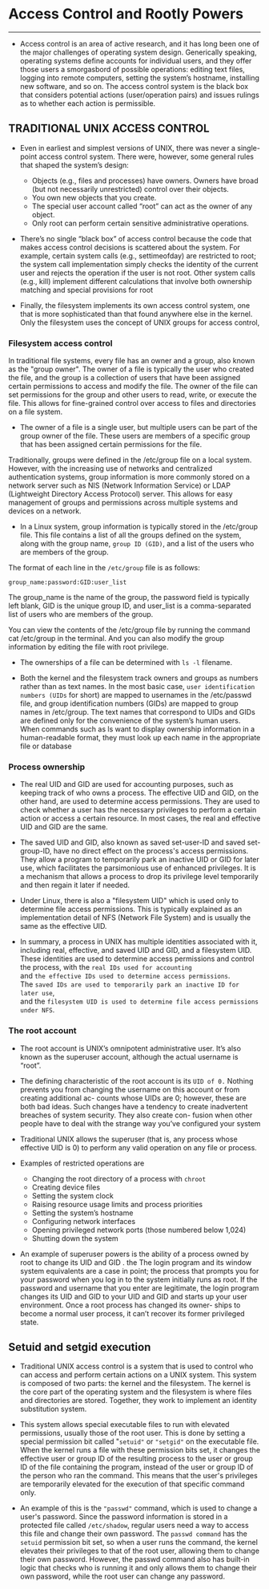 # Access Control and Rootly Powers

--------------------------------------------------------------------------------------------------------------------------------------------------


- Access control is an area of active research, and it has long been one of the major
challenges of operating system design. Generically speaking, operating systems
define accounts for individual users, and they offer those users a smorgasbord of
possible operations: editing text files, logging into remote computers, setting the
system’s hostname, installing new software, and so on. The access control system
is the black box that considers potential actions (user/operation pairs) and issues
rulings as to whether each action is permissible.


## TRADITIONAL UNIX ACCESS CONTROL

- Even in earliest and simplest versions of UNIX, there was never a single-point
access control system. There were, however, some general rules that shaped the
system’s design:

    - Objects (e.g., files and processes) have owners. Owners have broad (but
    not necessarily unrestricted) control over their objects.
    - You own new objects that you create.
    - The special user account called “root” can act as the owner of any object.
    - Only root can perform certain sensitive administrative operations.

- There’s no single “black box” of access control because the code that makes access
control decisions is scattered about the system. For example, certain system calls
(e.g., settimeofday) are restricted to root; the system call implementation simply
checks the identity of the current user and rejects the operation if the user is not
root. Other system calls (e.g., kill) implement different calculations that involve
both ownership matching and special provisions for root
- Finally, the filesystem implements its own access control system, one that is more sophisticated than that found anywhere else in the kernel. Only the filesystem uses the concept of UNIX groups for access control,






### **Filesystem access control**


In traditional file systems, every file has an owner and a group, also known as the "group owner". The owner of a file is typically the user who created the file, and the group is a collection of users that have been assigned certain permissions to access and modify the file. The owner of the file can set permissions for the group and other users to read, write, or execute the file. This allows for fine-grained control over access to files and directories on a file system.
- The owner of a file is a single user, but multiple users can be part of the group owner of the file. These users are members of a specific group that has been assigned certain permissions for the file.

Traditionally, groups were defined in the /etc/group file on a local system. However, with the increasing use of networks and centralized authentication systems, group information is more commonly stored on a network server such as NIS (Network Information Service) or LDAP (Lightweight Directory Access Protocol) server. This allows for easy management of groups and permissions across multiple systems and devices on a network.

- In a Linux system, group information is typically stored in the /etc/group file. This file contains a list of all the groups defined on the system, along with the group name, `group ID (GID)`, and a list of the users who are members of the group.

The format of each line in the `/etc/group` file is as follows:

`group_name:password:GID:user_list`

The group_name is the name of the group, the password field is typically left blank, GID is the unique group ID, and user_list is a comma-separated list of users who are members of the group.

You can view the contents of the /etc/group file by running the command cat /etc/group in the terminal. And you can also modify the group information by editing the file with root privilege.

- The ownerships of a file can be determined with `ls -l` filename.

- Both the kernel and the filesystem track owners and groups as numbers rather
than as text names. In the most basic case, `user identification numbers (UIDs` for
short) are mapped to usernames in the /etc/passwd file, and group identification
numbers (GIDs) are mapped to group names in /etc/group. The text names that
correspond to UIDs and GIDs are defined only for the convenience of the system’s
human users. When commands such as ls want to display ownership information
in a human-readable format, they must look up each name in the appropriate file
or database


### Process ownership

- The real UID and GID are used for accounting purposes, such as keeping track of who owns a process. The effective UID and GID, on the other hand, are used to determine access permissions. They are used to check whether a user has the necessary privileges to perform a certain action or access a certain resource. In most cases, the real and effective UID and GID are the same.

- The saved UID and GID, also known as saved set-user-ID and saved set-group-ID, have no direct effect on the process's access permissions. They allow a program to temporarily park an inactive UID or GID for later use, which facilitates the parsimonious use of enhanced privileges. It is a mechanism that allows a process to drop its privilege level temporarily and then regain it later if needed.

- Under Linux, there is also a "filesystem UID" which is used only to determine file access permissions. This is typically explained as an implementation detail of NFS (Network File System) and is usually the same as the effective UID.

- In summary, a process in UNIX has multiple identities associated with it, including real, effective, and saved UID and GID, and a filesystem UID. These identities are used to determine access permissions and control the process, with the `real IDs used for accounting` <br>
and `the effective IDs used to determine access permissions`. <br>
The `saved IDs are used to temporarily park an inactive ID for later use`, <br>
and the `filesystem UID is used to determine file access permissions under NFS`.


### The root account

- The root account is UNIX’s omnipotent administrative user. It’s also known as the
superuser account, although the actual username is “root”.

- The defining characteristic of the root account is its `UID of 0.` Nothing prevents
you from changing the username on this account or from creating additional ac-
counts whose UIDs are 0; however, these are both bad ideas. Such changes have a
tendency to create inadvertent breaches of system security. They also create con-
fusion when other people have to deal with the strange way you’ve configured
your system

- Traditional UNIX allows the superuser (that is, any process whose effective UID
is 0) to perform any valid operation on any file or process.

- Examples of restricted operations are
    - Changing the root directory of a process with `chroot`
    - Creating device files
    - Setting the system clock
    - Raising resource usage limits and process priorities
    - Setting the system’s hostname
    - Configuring network interfaces
    - Opening privileged network ports (those numbered below 1,024)
    - Shutting down the system



- An example of superuser powers is the ability of a process owned by root to
change its UID and GID . the The login program and its window system equivalents
are a case in point; the process that prompts you for your password when you log
in to the system initially runs as root. If the password and username that you enter
are legitimate, the login program changes its UID and GID to your UID and GID
and starts up your user environment. Once a root process has changed its owner-
ships to become a normal user process, it can’t recover its former privileged state.





## Setuid and setgid execution

- Traditional UNIX access control is a system that is used to control who can access and perform certain actions on a UNIX system. This system is composed of two parts: the kernel and the filesystem. The kernel is the core part of the operating system and the filesystem is where files and directories are stored. Together, they work to implement an identity substitution system.

- This system allows special executable files to run with elevated permissions, usually those of the root user. This is done by setting a special permission bit called "`setuid"` or `"setgid"` on the executable file. When the kernel runs a file with these permission bits set, it changes the effective user or group ID of the resulting process to the user or group ID of the file containing the program, instead of the user or group ID of the person who ran the command. This means that the user's privileges are temporarily elevated for the execution of that specific command only.

- An example of this is the `"passwd"` command, which is used to change a user's password. Since the password information is stored in a protected file called `/etc/shadow`, regular users need a way to access this file and change their own password. The `passwd command` has the `setuid` permission bit set, so when a user runs the command, the kernel elevates their privileges to that of the root user, allowing them to change their own password. However, the passwd command also has built-in logic that checks who is running it and only allows them to change their own password, while the root user can change any password.







